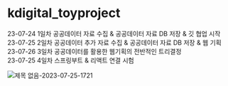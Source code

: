# kdigital_toyproject

23-07-24 1일차 공공데이터 자료 수집 & 공공데이터 자료 DB 저장 & 깃 협업 시작 <br/>
23-07-25 2일차 공공데이터 추가 자료 수집 & 공공데이터 자료 DB 저장 & 웹 기획<br/>
23-07-26 3일차 공공데이터를 활용한 웹기획의 전반적인 트리결정<br/>
23-07-25 4일차 스프링부트 & 리액트 연결 시험 <br/>




![제목 없음-2023-07-25-1721](https://github.com/LEESUSUSUSU/kdigital_toyproject/assets/129818934/3d879373-c4df-4c5d-9947-717d5bed82ea)
